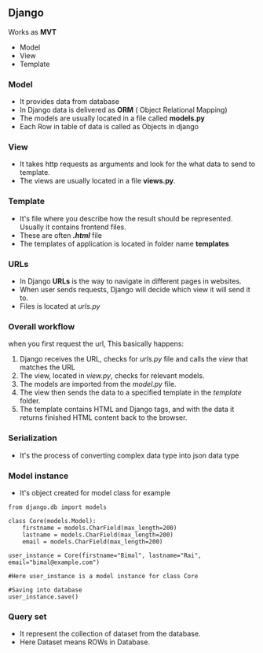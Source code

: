 ## Django 
Works as **MVT** 
- Model
- View
- Template

### Model 
- It provides data from database 
- In Django data is delivered as **ORM** ( Object Relational Mapping) 
- The models are usually located in a file called **models.py**
- Each Row in table of data is called as Objects in django

### View
- It takes http requests as arguments and look for the what data to send to template.
- The views are usually located in a file **views.py**.
### Template
- It's file where you describe how the result should be represented. Usually it contains frontend files.
- These are often ***.html*** file 
- The templates of application is located in folder name **templates**

### URLs
- In Django **URLs** is the way to navigate in different pages in websites.
- When user sends requests, Django will decide which view it will send it to.
- Files is located at *urls.py*

### Overall workflow 
when you first request the url, This basically happens:
1. Django receives the URL, checks for *urls.py* file and calls the *view* that matches the URL
2. The view, located in *view.py*, checks for relevant models.
3. The models are imported from the *model.py* file.
4. The view then sends the data to a specified template in the *template* folder.
5. The template contains HTML and Django tags, and with the data it returns finished HTML content back to the browser.

### Serialization
- It's the process of converting complex data type into json data type 

### Model instance
- It's object created for model class 
for example 
```
from django.db import models

class Core(models.Model):
    firstname = models.CharField(max_length=200)
    lastname = models.CharField(max_length=200)
    email = models.CharField(max_length=200)

user_instance = Core(firstname="Bimal", lastname="Rai", email="bimal@example.com")

#Here user_instance is a model instance for class Core

#Saving into database
user_instance.save()
```
### Query set
- It represent the collection of dataset from the database.
- Here Dataset means ROWs in Database.